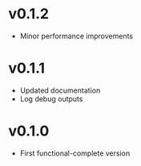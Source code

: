# v0.1.2
* Minor performance improvements

# v0.1.1
* Updated documentation
* Log debug outputs

# v0.1.0
* First functional-complete version